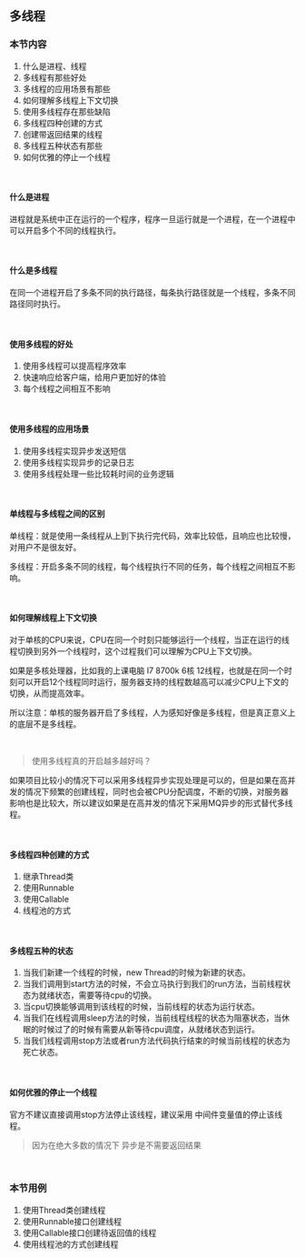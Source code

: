 ## 多线程

### 本节内容

1. 什么是进程、线程
2. 多线程有那些好处
3. 多线程的应用场景有那些
4. 如何理解多线程上下文切换
5. 使用多线程存在那些缺陷
6. 多线程四种创建的方式 
7. 创建带返回结果的线程
8. 多线程五种状态有那些
9. 如何优雅的停止一个线程


<br>


#### 什么是进程

进程就是系统中正在运行的一个程序，程序一旦运行就是一个进程，在一个进程中可以开启多个不同的线程执行。

<br>

#### 什么是多线程

在同一个进程开启了多条不同的执行路径，每条执行路径就是一个线程，多条不同路径同时执行。

<br>

#### 使用多线程的好处

1. 使用多线程可以提高程序效率
2. 快速响应给客户端，给用户更加好的体验
3. 每个线程之间相互不影响

<br>

#### 使用多线程的应用场景

1. 使用多线程实现异步发送短信
2. 使用多线程实现异步的记录日志
3. 使用多线程处理一些比较耗时间的业务逻辑

<br>

#### 单线程与多线程之间的区别

单线程：就是使用一条线程从上到下执行完代码，效率比较低，且响应也比较慢，对用户不是很友好。

多线程：开启多条不同的线程，每个线程执行不同的任务，每个线程之间相互不影响。

<br>

#### 如何理解线程上下文切换

对于单核的CPU来说，CPU在同一个时刻只能够运行一个线程，当正在运行的线程切换到另外一个线程时，这个过程我们可以理解为CPU上下文切换。

如果是多核处理器，比如我的上课电脑 I7 8700k 6核 12线程，也就是在同一个时刻可以开启12个线程同时运行，服务器支持的线程数越高可以减少CPU上下文的切换，从而提高效率。

所以注意：单核的服务器开启了多线程，人为感知好像是多线程，但是真正意义上的底层不是多线程。

<br>

> 使用多线程真的开启越多越好吗？

如果项目比较小的情况下可以采用多线程异步实现处理是可以的，但是如果在高并发的情况下频繁的创建线程，同时也会被CPU分配调度，不断的切换，对服务器影响也是比较大，所以建议如果是在高并发的情况下采用MQ异步的形式替代多线程。

<br>

#### 多线程四种创建的方式

1. 继承Thread类
2. 使用Runnable
3. 使用Callable
4. 线程池的方式

<br>

#### 多线程五种的状态

1. 当我们新建一个线程的时候，new Thread的时候为新建的状态。
2. 当我们调用到start方法的时候，不会立马执行到我们的run方法，当前线程状态为就绪状态，需要等待cpu的切换。
3. 当cpu切换能够调用到该线程的时候，当前线程的状态为运行状态。
4. 当我们在线程调用sleep方法的时候，当前线程线程的状态为阻塞状态，当休眠的时候过了的时候有需要从新等待cpu调度，从就绪状态到运行。
5. 当我们线程调用stop方法或者run方法代码执行结束的时候当前线程的状态为死亡状态。


<br>

#### 如何优雅的停止一个线程	

官方不建议直接调用stop方法停止该线程，建议采用 中间件变量值的停止该线程。


> 因为在绝大多数的情况下 异步是不需要返回结果


<br>

### 本节用例

1. 使用Thread类创建线程
2. 使用Runnable接口创建线程
3. 使用Callable接口创建待返回值的线程
4. 使用线程池的方式创建线程